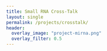 ```yaml
---
title: Small RNA Cross-Talk
layout: single
permalink: /projects/crosstalk/
header:
  overlay_image: "project-mirna.png"
  overlay_filter: 0.5
---
```

